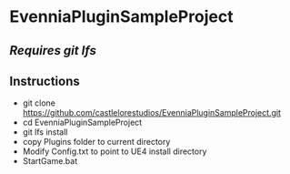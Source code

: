 # EvenniaPluginSampleProject

## *Requires git lfs*

## Instructions

- git clone https://github.com/castlelorestudios/EvenniaPluginSampleProject.git
- cd EvenniaPluginSampleProject
- git lfs install
- copy Plugins folder to current directory
- Modify Config.txt to point to UE4 install directory
- StartGame.bat
